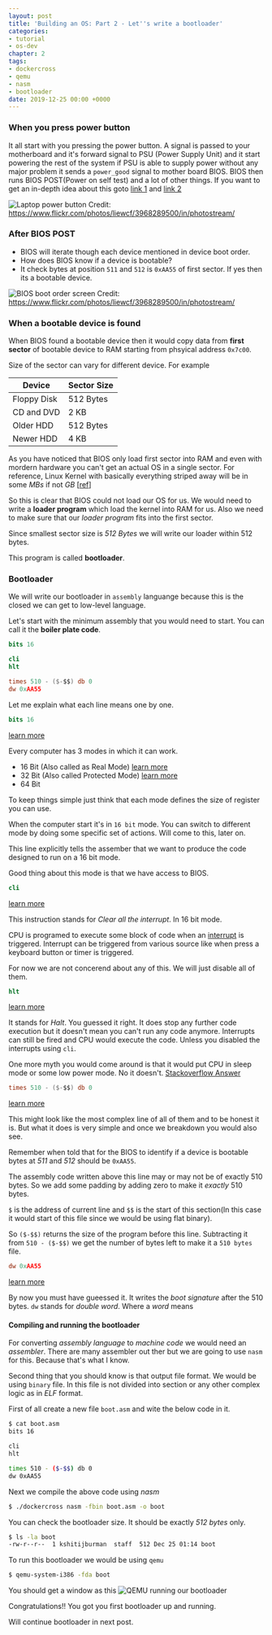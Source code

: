 ```yaml
---
layout: post
title: 'Building an OS: Part 2 - Let''s write a bootloader'
categories:
- tutorial
- os-dev
chapter: 2
tags:
- dockercross
- qemu
- nasm
- bootloader
date: 2019-12-25 00:00 +0000
---
```

### When you press power button
It all start with you pressing the power button. A signal is passed to your motherboard and it's forward signal to PSU (Power Supply Unit) and it start powering the rest of the system if PSU is able to supply power without any major problem it sends a `power_good` signal to mother board BIOS. BIOS then runs BIOS POST(Power on self test) and a lot of other things. 
If you want to get an in-depth idea about this goto [link 1](http://www.brokenthorn.com/Resources/OSDev3.html) and [link 2](https://www.howtogeek.com/398493/what-exactly-happens-when-you-turn-on-your-computer/)
<!--more-->
![Laptop power button](/assets/img/laptop-power-button.jpg)
Credit: https://www.flickr.com/photos/liewcf/3968289500/in/photostream/
### After BIOS POST
- BIOS will iterate though each device mentioned in device boot order.
- How does BIOS know if a device is bootable?
- It check bytes at position `511` and `512` is `0xAA55` of first sector. If yes then its a bootable device.

![BIOS boot order screen](/assets/img/boot-order.jpg)
Credit: https://www.flickr.com/photos/liewcf/3968289500/in/photostream/

### When a bootable device is found
When BIOS found a bootable device then it would copy data from __first sector__ of bootable device to RAM starting from phsyical address `0x7c00`.

Size of the sector can vary for different device. For example 

|Device   |Sector Size             |
|-------|--------------------|
|Floppy Disk|512 Bytes|
|CD and DVD| 2 KB|
| Older HDD| 512 Bytes|
| Newer HDD| 4 KB |

As you have noticed that BIOS only load first sector into RAM and even with mordern hardware you can't get an actual OS in a single sector.
For reference, Linux Kernel with basically everything striped away will be in some *MBs* if not *GB* [[ref](https://superuser.com/questions/370586/how-can-a-linux-kernel-be-so-small#comment413299_370586)]

So this is clear that BIOS could not load our OS for us. We would need to write a __loader program__ which load the kernel into RAM for us.
Also we need to make sure that our *loader program* fits into the first sector.

Since smallest sector size is _512 Bytes_ we will write our loader within 512 bytes.

This program is called __bootloader__.


### Bootloader
We will write our bootloader in `assembly` languange because this is the closed we can get to low-level language.

Let's start with the minimum assembly that you would need to start. You can call it the **boiler plate code**.
```nasm
bits 16

cli
hlt

times 510 - ($-$$) db 0
dw 0xAA55
```

Let me explain what each line means one by one.

```nasm
bits 16
```
[learn more](https://nasm.us/doc/nasmdoc6.html#section-6.1)

Every computer has 3 modes in which it can work.
- 16 Bit (Also called as Real Mode) [learn more](https://wiki.osdev.org/Real_Mode)
- 32 Bit (Also called Protected Mode) [learn more](https://wiki.osdev.org/Protected_Mode)
- 64 Bit

To keep things simple just think that each mode defines the size of register you can use.

When the computer start it's in `16 bit` mode.
You can switch to different mode by doing some specific set of actions. Will come to this, later on.

This line explicitly tells the assember that we want to produce the code designed to run on a 16 bit mode.

Good thing about this mode is that we have access to BIOS.


```nasm
cli
``` 
[learn more](http://www.mathemainzel.info/files/x86asmref.html#cli)

This instruction stands for *Clear all the interrupt*. 
In 16 bit mode. 

CPU is programed to execute some block of code when an [interrupt](https://www.wikiwand.com/en/Interrupt) is triggered.
Interrupt can be triggered from various source like when press a keyboard button or timer is triggered.

For now we are not concerend about any of this. We will just disable all of them.

```nasm
hlt
``` 
[learn more](http://www.mathemainzel.info/files/x86asmref.html#hlt)

It stands for *Halt*. You guessed it right.
It does stop any further code execution but it doesn't  mean you can't run any code anymore. Interrupts can still be fired and CPU would execute the code. Unless you disabled the interrupts using `cli`.

One more myth you would come around is that it would put CPU in sleep mode or some low power mode. No it doesn't. [Stackoverflow Answer](https://retrocomputing.stackexchange.com/a/6733)


```nasm
times 510 - ($-$$) db 0
``` 
[learn more](https://nasm.us/doc/nasmdoc3.html#section-3.2.5)

This might look like the most complex line of all of them and to be honest it is.
But what it does is very simple and once we breakdown you would also see.

Remember when told that for the BIOS to identify if a device is bootable bytes at _511_ and _512_ should be `0xAA55`.

The assembly code written above this line may or may not be of exactly 510 bytes. So we add some padding by adding zero to make it *exactly* 510 bytes.

`$` is the address of current line and `$$` is the start of this section(In this case it would start of this file since we would be using flat binary).

So `($-$$)` returns the size of the program before this line. Subtracting it from `510 - ($-$$)` we get the number of bytes left to make it a `510 bytes` file.


```nasm
dw 0xAA55
```
[learn more](https://nasm.us/doc/nasmdoc3.html#section-3.2)

By now you must have gueessed it. It writes the *boot signature* after the 510 bytes.
`dw` stands for *double word*. Where a *word* means


#### Compiling and running the bootloader

For converting *assembly language* to *machine code* we would need an *assembler*. 
There are many assembler out ther but we are going to use `nasm` for this. Because that's what I know. 

Second thing that you should know is that output file format. We would be using `binary` file. In this file is not divided into section or any other complex logic as in *ELF* format.

First of all create a new file `boot.asm` and wite the below code in it.
```bash
$ cat boot.asm
bits 16

cli
hlt

times 510 - ($-$$) db 0
dw 0xAA55
```

Next we compile the above code using *nasm*
```bash
$ ./dockercross nasm -fbin boot.asm -o boot
```

You can check the bootloader size. It should be exactly *512 bytes* only.

```bash
$ ls -la boot
-rw-r--r--  1 kshitijburman  staff  512 Dec 25 01:14 boot

```


To run this bootloader we would be using `qemu`
```bash
$ qemu-system-i386 -fda boot
```

You should get a window as this
![QEMU running our bootloader](/assets/img/qemu-with-bootloader.png)

Congratulations!! You got you first bootloader up and running.

Will continue bootloader in next post.
